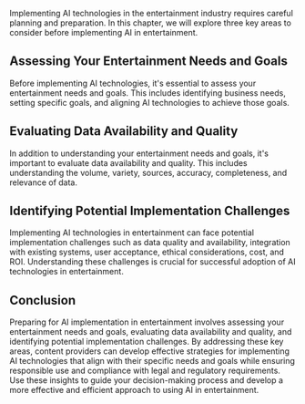 
Implementing AI technologies in the entertainment industry requires careful planning and preparation. In this chapter, we will explore three key areas to consider before implementing AI in entertainment.

Assessing Your Entertainment Needs and Goals
--------------------------------------------

Before implementing AI technologies, it's essential to assess your entertainment needs and goals. This includes identifying business needs, setting specific goals, and aligning AI technologies to achieve those goals.

Evaluating Data Availability and Quality
----------------------------------------

In addition to understanding your entertainment needs and goals, it's important to evaluate data availability and quality. This includes understanding the volume, variety, sources, accuracy, completeness, and relevance of data.

Identifying Potential Implementation Challenges
-----------------------------------------------

Implementing AI technologies in entertainment can face potential implementation challenges such as data quality and availability, integration with existing systems, user acceptance, ethical considerations, cost, and ROI. Understanding these challenges is crucial for successful adoption of AI technologies in entertainment.

Conclusion
----------

Preparing for AI implementation in entertainment involves assessing your entertainment needs and goals, evaluating data availability and quality, and identifying potential implementation challenges. By addressing these key areas, content providers can develop effective strategies for implementing AI technologies that align with their specific needs and goals while ensuring responsible use and compliance with legal and regulatory requirements. Use these insights to guide your decision-making process and develop a more effective and efficient approach to using AI in entertainment.
